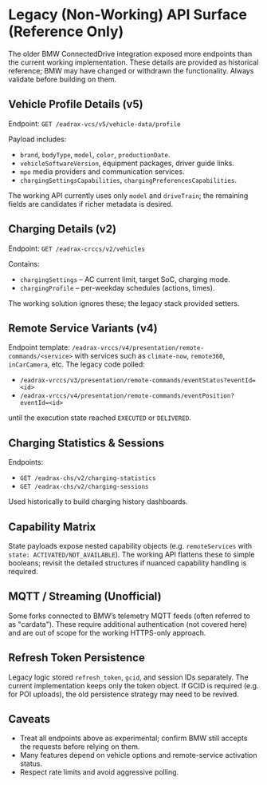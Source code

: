 # Legacy (Non-Working) API Surface (Reference Only)

The older BMW ConnectedDrive integration exposed more endpoints than the
current working implementation. These details are provided as historical
reference; BMW may have changed or withdrawn the functionality. Always validate
before building on them.

## Vehicle Profile Details (v5)

Endpoint: `GET /eadrax-vcs/v5/vehicle-data/profile`

Payload includes:

- `brand`, `bodyType`, `model`, `color`, `productionDate`.
- `vehicleSoftwareVersion`, equipment packages, driver guide links.
- `mpo` media providers and communication services.
- `chargingSettingsCapabilities`, `chargingPreferencesCapabilities`.

The working API currently uses only `model` and `driveTrain`; the remaining
fields are candidates if richer metadata is desired.

## Charging Details (v2)

Endpoint: `GET /eadrax-crccs/v2/vehicles`

Contains:

- `chargingSettings` – AC current limit, target SoC, charging mode.
- `chargingProfile` – per-weekday schedules (actions, times).

The working solution ignores these; the legacy stack provided setters.

## Remote Service Variants (v4)

Endpoint template: `/eadrax-vrccs/v4/presentation/remote-commands/<service>`
with services such as `climate-now`, `remote360`, `inCarCamera`, etc. The legacy
code polled:

- `/eadrax-vrccs/v3/presentation/remote-commands/eventStatus?eventId=<id>`
- `/eadrax-vrccs/v4/presentation/remote-commands/eventPosition?eventId=<id>`

until the execution state reached `EXECUTED` or `DELIVERED`.

## Charging Statistics & Sessions

Endpoints:

- `GET /eadrax-chs/v2/charging-statistics`
- `GET /eadrax-chs/v2/charging-sessions`

Used historically to build charging history dashboards.

## Capability Matrix

State payloads expose nested capability objects (e.g. `remoteServices` with
`state: ACTIVATED/NOT_AVAILABLE`). The working API flattens these to simple
booleans; revisit the detailed structures if nuanced capability handling is
required.

## MQTT / Streaming (Unofficial)

Some forks connected to BMW’s telemetry MQTT feeds (often referred to as
"cardata"). These require additional authentication (not covered here) and are
out of scope for the working HTTPS-only approach.

## Refresh Token Persistence

Legacy logic stored `refresh_token`, `gcid`, and session IDs separately. The
current implementation keeps only the token object. If GCID is required (e.g.
for POI uploads), the old persistence strategy may need to be revived.

## Caveats

- Treat all endpoints above as experimental; confirm BMW still accepts the
  requests before relying on them.
- Many features depend on vehicle options and remote-service activation status.
- Respect rate limits and avoid aggressive polling.
